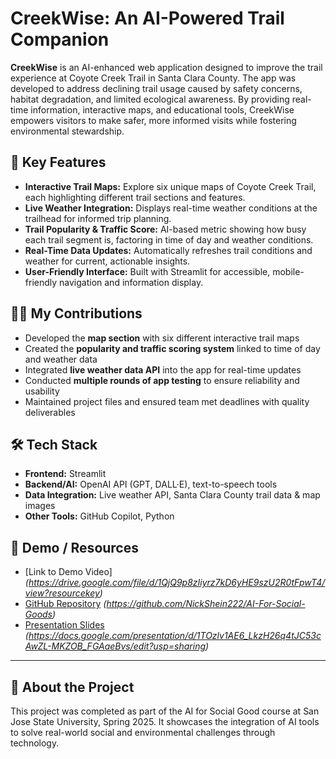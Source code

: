 # CreekWise: An AI-Powered Trail Companion

**CreekWise** is an AI-enhanced web application designed to improve the trail experience at Coyote Creek Trail in Santa Clara County. The app was developed to address declining trail usage caused by safety concerns, habitat degradation, and limited ecological awareness. By providing real-time information, interactive maps, and educational tools, CreekWise empowers visitors to make safer, more informed visits while fostering environmental stewardship.

## 🌟 Key Features
- **Interactive Trail Maps:** Explore six unique maps of Coyote Creek Trail, each highlighting different trail sections and features.
- **Live Weather Integration:** Displays real-time weather conditions at the trailhead for informed trip planning.
- **Trail Popularity & Traffic Score:** AI-based metric showing how busy each trail segment is, factoring in time of day and weather conditions.
- **Real-Time Data Updates:** Automatically refreshes trail conditions and weather for current, actionable insights.
- **User-Friendly Interface:** Built with Streamlit for accessible, mobile-friendly navigation and information display.

## 👩‍💻 My Contributions
- Developed the **map section** with six different interactive trail maps
- Created the **popularity and traffic scoring system** linked to time of day and weather data
- Integrated **live weather data API** into the app for real-time updates
- Conducted **multiple rounds of app testing** to ensure reliability and usability
- Maintained project files and ensured team met deadlines with quality deliverables

## 🛠️ Tech Stack
- **Frontend:** Streamlit
- **Backend/AI:** OpenAI API (GPT, DALL·E), text-to-speech tools
- **Data Integration:** Live weather API, Santa Clara County trail data & map images
- **Other Tools:** GitHub Copilot, Python

## 🎥 Demo / Resources
- [Link to Demo Video] *(https://drive.google.com/file/d/1QjQ9p8zIiyrz7kD6yHE9szU2R0tFpwT4/view?resourcekey)*
- [GitHub Repository](#) *(https://github.com/NickShein222/AI-For-Social-Goods)*
- [Presentation Slides](#) *(https://docs.google.com/presentation/d/1TOzlv1AE6_LkzH26q4tJC53cAwZL-MKZOB_FGAaeBvs/edit?usp=sharing)*

---

## 🚀 About the Project
This project was completed as part of the AI for Social Good course at San Jose State University, Spring 2025. It showcases the integration of AI tools to solve real-world social and environmental challenges through technology.


